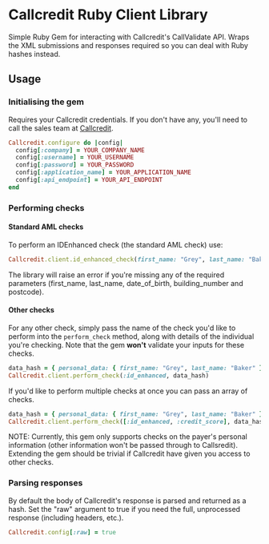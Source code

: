 # Callcredit Ruby Client Library

Simple Ruby Gem for interacting with Callcredit's CallValidate API. Wraps the
XML submissions and responses required so you can deal with Ruby hashes
instead.

## Usage

### Initialising the gem
Requires your Callcredit credentials. If you don't have any, you'll need to
call the sales team at [Callcredit](https://callcredit.co.uk).

```ruby
Callcredit.configure do |config|
  config[:company] = YOUR_COMPANY_NAME
  config[:username] = YOUR_USERNAME
  config[:password] = YOUR_PASSWORD
  config[:application_name] = YOUR_APPLICATION_NAME
  config[:api_endpoint] = YOUR_API_ENDPOINT
end
```

### Performing checks

#### Standard AML checks
To perform an IDEnhanced check (the standard AML check) use:

```ruby
Callcredit.client.id_enhanced_check(first_name: "Grey", last_name: "Baker")
```

The library will raise an error if you're missing any of the required
parameters (first_name, last_name, date_of_birth, building_number and
postcode).

#### Other checks
For any other check, simply pass the name of the check you'd like to perform
into the `perform_check` method, along with details of the individual you're
checking. Note that the gem **won't** validate your inputs for these checks.

```ruby
data_hash = { personal_data: { first_name: "Grey", last_name: "Baker" } }
Callcredit.client.perform_check(:id_enhanced, data_hash)
```

If you'd like to perform multiple checks at once you can pass an array of
checks.

```ruby
data_hash = { personal_data: { first_name: "Grey", last_name: "Baker" } }
Callcredit.client.perform_check([:id_enhanced, :credit_score], data_hash)
```

NOTE: Currently, this gem only supports checks on the payer's personal
information (other information won't be passed through to Callsredit).
Extending the gem should be trivial if Callcredit have given you access to
other checks.

### Parsing responses

By default the body of Callcredit's response is parsed and returned as a hash.
Set the "raw" argument to true if you need the full, unprocessed response
(including headers, etc.).

```ruby
Callcredit.config[:raw] = true
```